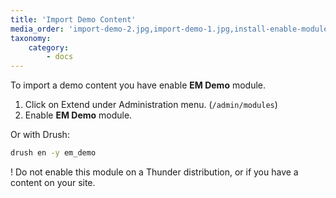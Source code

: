 ```yaml
---
title: 'Import Demo Content'
media_order: 'import-demo-2.jpg,import-demo-1.jpg,install-enable-modules.jpg,install-extend.jpg'
taxonomy:
    category:
        - docs
---
```


To import a demo content you have enable **EM Demo** module.

1. Click on Extend under Administration menu. (`/admin/modules`)
2. Enable **EM Demo** module.

Or with Drush:

```sh
drush en -y em_demo
```
! Do not enable this module on a Thunder distribution, or if you have a content on your site.